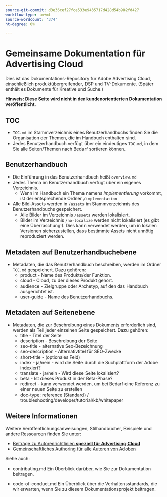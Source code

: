 ```yaml
---
source-git-commit: d3e36cef27fce533e9435717d428d54b982fd427
workflow-type: tm+mt
source-wordcount: '374'
ht-degree: 0%

---
```

# Gemeinsame Dokumentation für Advertising Cloud

Dies ist das Dokumentations-Repository für Adobe Advertising Cloud, einschließlich produktübergreifender, DSP und TV-Dokumente. (Später enthält es Dokumente für Kreative und Suche.)

**Hinweis: Diese Seite wird nicht in der kundenorientierten Dokumentation veröffentlicht.**

## TOC

+ `TOC.md` im Stammverzeichnis eines Benutzerhandbuchs finden Sie die Organisation der Themen, die im Handbuch enthalten sind.
+ Jedes Benutzerhandbuch verfügt über ein eindeutiges `TOC.md`, in dem Sie alle Seiten/Themen nach Bedarf sortieren können.


## Benutzerhandbuch

+ Die Einführung in das Benutzerhandbuch heißt `overview.md`
+ Jedes Thema im Benutzerhandbuch verfügt über ein eigenes Verzeichnis.
   + Wenn im Handbuch ein Thema namens *Implementierung* vorkommt, ist der entsprechende Ordner `/implementation`
+ Alle Bild-Assets werden in `/assets` im Stammverzeichnis des Benutzerhandbuchs gespeichert.
   + Alle Bilder im Verzeichnis `/assets` werden lokalisiert.
   + Bilder im Verzeichnis `/no-localize` werden nicht lokalisiert (es gibt eine Überraschung!). Dies kann verwendet werden, um in lokalen Versionen sicherzustellen, dass bestimmte Assets nicht unnötig reproduziert werden.

## Metadaten auf Benutzerhandbuchebene

+ Metadaten, die das Benutzerhandbuch beschreiben, werden im Ordner `TOC.md` gespeichert. Dazu gehören:
   + product - Name des Produkts/der Funktion.
   + cloud - Cloud, zu der dieses Produkt gehört.
   + audience - Zielgruppe oder Archetyp, auf den das Handbuch ausgerichtet ist.
   + user-guide - Name des Benutzerhandbuchs.

## Metadaten auf Seitenebene

+ Metadaten, die zur Beschreibung eines Dokuments erforderlich sind, werden als Teil jeder einzelnen Seite gespeichert. Dazu gehören:
   + title - Titel der Seite
   + description - Beschreibung der Seite
   + seo-title - alternative Seo-Bezeichnung
   + seo-description - Alternativtitel für SEO-Zwecke
   + short-title - (optionales Feld)
   + index - ja/nein - wird die Seite durch die Suchplattform der Adobe indexiert?
   + translate - ja/nein - Wird diese Seite lokalisiert?
   + beta - Ist dieses Produkt in der Beta-Phase?
   + redirect - kann verwendet werden, um bei Bedarf eine Referenz zu einer neuen Seite zu erstellen
   + doc-type: reference (Standard) / troubleshooting/developer/tutorial/kb/whitepaper

## Weitere Informationen

Weitere Veröffentlichungsanweisungen, Stilhandbücher, Beispiele und andere Ressourcen finden Sie unter:

+ [Beiträge zu Autorenrichtlinien  **speziell für Advertising Cloud**](https://wiki.corp.adobe.com/pages/viewpage.action?spaceKey=EfficientFrontier&amp;title=Contributing+Author+Guidelines+for+Advertising+Cloud+Help)
+ [Gemeinschaftliches Authoring für alle Autoren von Adoben](https://experienceleague.adobe.com/docs/authoring-guide-exl/using/home.html)

Siehe auch:

+ contributing.md Ein Überblick darüber, wie Sie zur Dokumentation beitragen.

<!-- * guidelines.md For an overview on what is expected in contributions and how to compose your documentation contributions. -->
+ code-of-conduct.md Ein Überblick über die Verhaltensstandards, die wir erwarten, wenn Sie zu diesem Dokumentationsprojekt beitragen.

